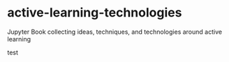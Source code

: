 # active-learning-technologies
Jupyter Book collecting ideas, techniques, and technologies around active learning

test
